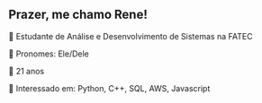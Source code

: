 ## Prazer, me chamo Rene!
  

🔷 Estudante de Análise e Desenvolvimento de Sistemas na FATEC

🔶 Pronomes: Ele/Dele

🔶 21 anos

🔶 Interessado em: Python, C++, SQL, AWS, Javascript

 ##
 

<!--
**renefmelo/renefmelo** is a ✨ _special_ ✨ repository because its `README.md` (this file) appears on your GitHub profile.

Here are some ideas to get you started:

- 🔭 I’m currently working on ...
- 🌱 I’m currently learning ...
- 👯 I’m looking to collaborate on ...
- 🤔 I’m looking for help with ...
- 💬 Ask me about ...
- 📫 How to reach me: ...
- 😄 Pronouns: ...
- ⚡ Fun fact: ...
-->

